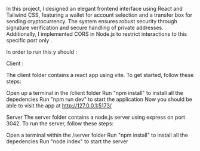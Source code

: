 In this project, I designed an elegant frontend interface using React and Tailwind CSS, featuring a wallet for account selection and a transfer box for sending cryptocurrency. 
The system ensures robust security through signature verification and secure handling of private addresses. 
Additionally, I implemented CORS in Node.js to restrict interactions to this specific port only .


In order to run this y should :

Client : 

The client folder contains a react app using vite. To get started, follow these steps:

Open up a terminal in the /client folder
Run "npm install" to install all the depedencies
Run "npm run dev" to start the application
Now you should be able to visit the app at http://127.0.0.1:5173/

Server
The server folder contains a node.js server using express on port 3042. To run the server, follow these steps:

Open a terminal within the /server folder
Run "npm install" to install all the depedencies
Run "node index" to start the server
